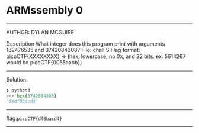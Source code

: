 # ARMssembly 0

---
AUTHOR: DYLAN MCGUIRE

Description
What integer does this program print with arguments 182476535 and 3742084308? File: 
chall.S Flag format: picoCTF{XXXXXXXX} -> (hex, lowercase, no 0x, and 32 bits. ex. 
5614267 would be picoCTF{0055aabb})

---

Solution:

```python
❯ python3
>>> hex(3742084308)
'0xdf0bacd4'
```

---
flag:```picoCTF{df0bacd4}```

---




